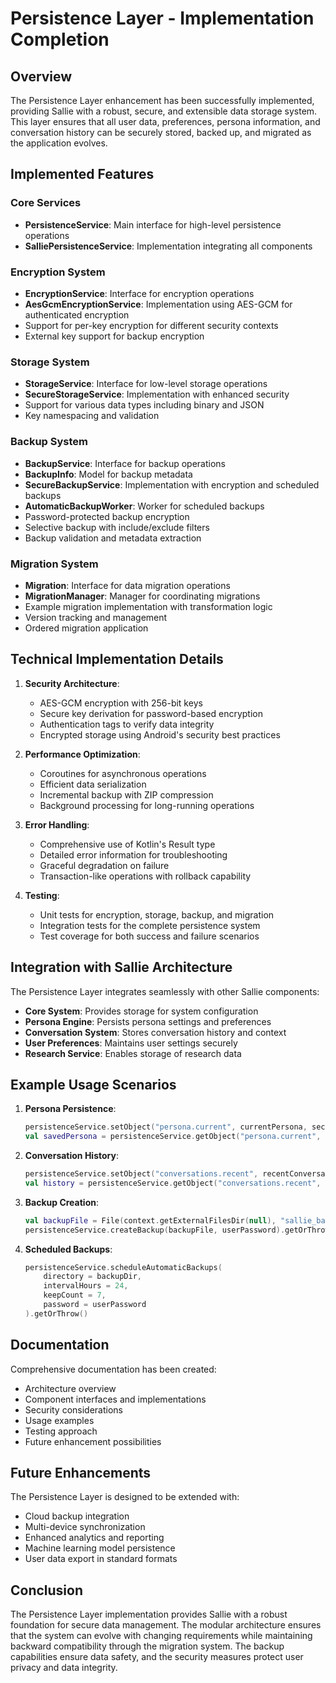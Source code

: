 # Persistence Layer - Implementation Completion

## Overview

The Persistence Layer enhancement has been successfully implemented, providing Sallie with a robust, secure, and extensible data storage system. This layer ensures that all user data, preferences, persona information, and conversation history can be securely stored, backed up, and migrated as the application evolves.

## Implemented Features

### Core Services

- **PersistenceService**: Main interface for high-level persistence operations
- **SalliePersistenceService**: Implementation integrating all components

### Encryption System

- **EncryptionService**: Interface for encryption operations
- **AesGcmEncryptionService**: Implementation using AES-GCM for authenticated encryption
- Support for per-key encryption for different security contexts
- External key support for backup encryption

### Storage System

- **StorageService**: Interface for low-level storage operations
- **SecureStorageService**: Implementation with enhanced security
- Support for various data types including binary and JSON
- Key namespacing and validation

### Backup System

- **BackupService**: Interface for backup operations
- **BackupInfo**: Model for backup metadata
- **SecureBackupService**: Implementation with encryption and scheduled backups
- **AutomaticBackupWorker**: Worker for scheduled backups
- Password-protected backup encryption
- Selective backup with include/exclude filters
- Backup validation and metadata extraction

### Migration System

- **Migration**: Interface for data migration operations
- **MigrationManager**: Manager for coordinating migrations
- Example migration implementation with transformation logic
- Version tracking and management
- Ordered migration application

## Technical Implementation Details

1. **Security Architecture**:
   - AES-GCM encryption with 256-bit keys
   - Secure key derivation for password-based encryption
   - Authentication tags to verify data integrity
   - Encrypted storage using Android's security best practices

2. **Performance Optimization**:
   - Coroutines for asynchronous operations
   - Efficient data serialization
   - Incremental backup with ZIP compression
   - Background processing for long-running operations

3. **Error Handling**:
   - Comprehensive use of Kotlin's Result type
   - Detailed error information for troubleshooting
   - Graceful degradation on failure
   - Transaction-like operations with rollback capability

4. **Testing**:
   - Unit tests for encryption, storage, backup, and migration
   - Integration tests for the complete persistence system
   - Test coverage for both success and failure scenarios

## Integration with Sallie Architecture

The Persistence Layer integrates seamlessly with other Sallie components:

- **Core System**: Provides storage for system configuration
- **Persona Engine**: Persists persona settings and preferences
- **Conversation System**: Stores conversation history and context
- **User Preferences**: Maintains user settings securely
- **Research Service**: Enables storage of research data

## Example Usage Scenarios

1. **Persona Persistence**:
   ```kotlin
   persistenceService.setObject("persona.current", currentPersona, secure = true)
   val savedPersona = persistenceService.getObject("persona.current", PersonaModel::class.java, secure = true).getOrThrow()
   ```

2. **Conversation History**:
   ```kotlin
   persistenceService.setObject("conversations.recent", recentConversations, secure = true)
   val history = persistenceService.getObject("conversations.recent", ConversationHistory::class.java, secure = true).getOrThrow()
   ```

3. **Backup Creation**:
   ```kotlin
   val backupFile = File(context.getExternalFilesDir(null), "sallie_backup.sb")
   persistenceService.createBackup(backupFile, userPassword).getOrThrow()
   ```

4. **Scheduled Backups**:
   ```kotlin
   persistenceService.scheduleAutomaticBackups(
       directory = backupDir,
       intervalHours = 24,
       keepCount = 7,
       password = userPassword
   ).getOrThrow()
   ```

## Documentation

Comprehensive documentation has been created:

- Architecture overview
- Component interfaces and implementations
- Security considerations
- Usage examples
- Testing approach
- Future enhancement possibilities

## Future Enhancements

The Persistence Layer is designed to be extended with:

- Cloud backup integration
- Multi-device synchronization
- Enhanced analytics and reporting
- Machine learning model persistence
- User data export in standard formats

## Conclusion

The Persistence Layer implementation provides Sallie with a robust foundation for secure data management. The modular architecture ensures that the system can evolve with changing requirements while maintaining backward compatibility through the migration system. The backup capabilities ensure data safety, and the security measures protect user privacy and data integrity.
